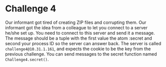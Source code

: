 # Challenge 4

Our informant got tired of creating ZIP files and corrupting them. Our informant
got the idea from a colleague to let you connect to a server he/she set up. You
need to connect to this server and send it a message.
The message should be a tuple with the first value the atom :secret and second
your process ID so the server can answer back. The server is called
`challenge4@10.31.1.161`, and expects the cookie to be the key from the previous
challenge. You can send messages to the secret function named `Challenge4.secret()`.
